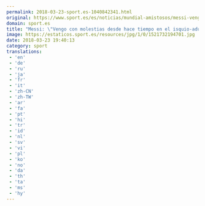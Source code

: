 ```yaml
---
permalink: 2018-03-23-sport.es-1040842341.html
original: https://www.sport.es/es/noticias/mundial-amistosos/messi-vengo-con-molestias-desde-hace-tiempo-isquio-aductor-6712458?utm_source=rss-noticias&utm_medium=feed&utm_campaign=mundial-amistosos
domain: sport.es
title: "Messi: \"Vengo con molestias desde hace tiempo en el isquio-aductor""
image: https://estaticos.sport.es/resources/jpg/1/0/1521732194701.jpg
date: 2018-03-23 19:40:13
category: sport
translations: 
 - 'en'
 - 'de'
 - 'ru'
 - 'ja'
 - 'fr'
 - 'it'
 - 'zh-CN'
 - 'zh-TW'
 - 'ar'
 - 'fa'
 - 'pt'
 - 'hi'
 - 'tr'
 - 'id'
 - 'nl'
 - 'sv'
 - 'vi'
 - 'pl'
 - 'ko'
 - 'no'
 - 'da'
 - 'th'
 - 'ta'
 - 'ms'
 - 'hy'
---
```


